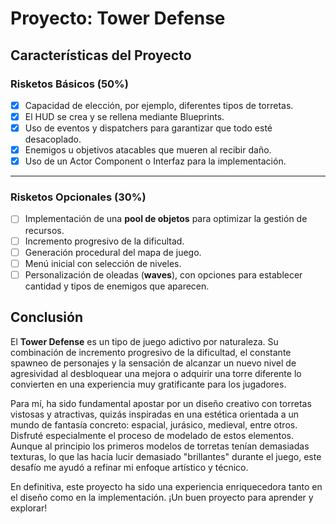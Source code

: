 # Proyecto: **Tower Defense**

## **Características del Proyecto**

### **Risketos Básicos** (50%)
- [x] Capacidad de elección, por ejemplo, diferentes tipos de torretas.  
- [x] El HUD se crea y se rellena mediante Blueprints.  
- [x] Uso de eventos y dispatchers para garantizar que todo esté desacoplado.  
- [x] Enemigos u objetivos atacables que mueren al recibir daño.  
- [x] Uso de un Actor Component o Interfaz para la implementación.  

---

### **Risketos Opcionales** (30%)
- [ ] Implementación de una **pool de objetos** para optimizar la gestión de recursos.  
- [ ] Incremento progresivo de la dificultad.  
- [ ] Generación procedural del mapa de juego.  
- [ ] Menú inicial con selección de niveles.  
- [ ] Personalización de oleadas (**waves**), con opciones para establecer cantidad y tipos de enemigos que aparecen.

## **Conclusión**

El **Tower Defense** es un tipo de juego adictivo por naturaleza. Su combinación de incremento progresivo de la dificultad, el constante spawneo de personajes y la sensación de alcanzar un nuevo nivel de agresividad al desbloquear una mejora o adquirir una torre diferente lo convierten en una experiencia muy gratificante para los jugadores.

Para mí, ha sido fundamental apostar por un diseño creativo con torretas vistosas y atractivas, quizás inspiradas en una estética orientada a un mundo de fantasía concreto: espacial, jurásico, medieval, entre otros. Disfruté especialmente el proceso de modelado de estos elementos. Aunque al principio los primeros modelos de torretas tenían demasiadas texturas, lo que las hacía lucir demasiado "brillantes" durante el juego, este desafío me ayudó a refinar mi enfoque artístico y técnico.

En definitiva, este proyecto ha sido una experiencia enriquecedora tanto en el diseño como en la implementación. ¡Un buen proyecto para aprender y explorar!

